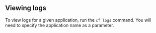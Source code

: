 Viewing logs
------------

To view logs for a given application, run the `cf logs` command. You will need to specify the application name as a parameter.
